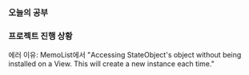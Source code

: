 ### 오늘의 공부

### 프로젝트 진행 상황
에러 이유: MemoList에서 "Accessing StateObject's object without being installed on a View. This will create a new instance each time."

